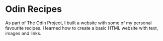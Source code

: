 # Odin Recipes
As part of The Odin Project, I built a website with some of my personal favourite recipes.
I learned how to create a basic HTML website with text, images and links.